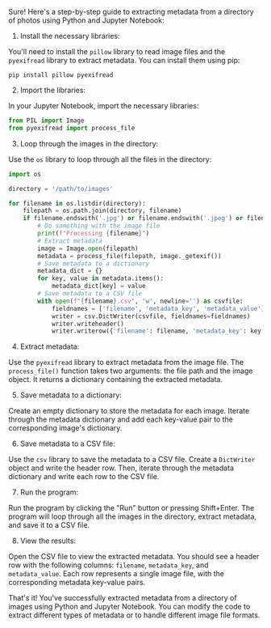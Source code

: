 Sure! Here's a step-by-step guide to extracting metadata from a directory of photos using Python and Jupyter Notebook:

1. Install the necessary libraries:

You'll need to install the `pillow` library to read image files and the `pyexifread` library to extract metadata. You can install them using pip:
```
pip install pillow pyexifread
```
2. Import the libraries:

In your Jupyter Notebook, import the necessary libraries:
```python
from PIL import Image
from pyexifread import process_file
```
3. Loop through the images in the directory:

Use the `os` library to loop through all the files in the directory:
```python
import os

directory = '/path/to/images'

for filename in os.listdir(directory):
    filepath = os.path.join(directory, filename)
    if filename.endswith('.jpg') or filename.endswith('.jpeg') or filename.endswith('.png'):
        # Do something with the image file
        print(f"Processing {filename}")
        # Extract metadata
        image = Image.open(filepath)
        metadata = process_file(filepath, image._getexif())
        # Save metadata to a dictionary
        metadata_dict = {}
        for key, value in metadata.items():
            metadata_dict[key] = value
        # Save metadata to a CSV file
        with open(f"{filename}.csv", 'w', newline='') as csvfile:
            fieldnames = ['filename', 'metadata_key', 'metadata_value']
            writer = csv.DictWriter(csvfile, fieldnames=fieldnames)
            writer.writeheader()
            writer.writerow({'filename': filename, 'metadata_key': key, 'metadata_value': value})
```
4. Extract metadata:

Use the `pyexifread` library to extract metadata from the image file. The `process_file()` function takes two arguments: the file path and the image object. It returns a dictionary containing the extracted metadata.

5. Save metadata to a dictionary:

Create an empty dictionary to store the metadata for each image. Iterate through the metadata dictionary and add each key-value pair to the corresponding image's dictionary.

6. Save metadata to a CSV file:

Use the `csv` library to save the metadata to a CSV file. Create a `DictWriter` object and write the header row. Then, iterate through the metadata dictionary and write each row to the CSV file.

7. Run the program:

Run the program by clicking the "Run" button or pressing Shift+Enter. The program will loop through all the images in the directory, extract metadata, and save it to a CSV file.

8. View the results:

Open the CSV file to view the extracted metadata. You should see a header row with the following columns: `filename`, `metadata_key`, and `metadata_value`. Each row represents a single image file, with the corresponding metadata key-value pairs.

That's it! You've successfully extracted metadata from a directory of images using Python and Jupyter Notebook. You can modify the code to extract different types of metadata or to handle different image file formats.